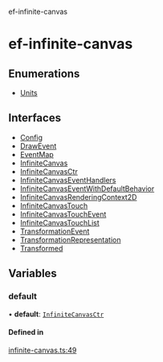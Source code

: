 ef-infinite-canvas

# ef-infinite-canvas

## Enumerations

- [Units](api/enums/Units.md)

## Interfaces

- [Config](api/interfaces/Config.md)
- [DrawEvent](api/interfaces/DrawEvent.md)
- [EventMap](api/interfaces/EventMap.md)
- [InfiniteCanvas](api/interfaces/InfiniteCanvas.md)
- [InfiniteCanvasCtr](api/interfaces/InfiniteCanvasCtr.md)
- [InfiniteCanvasEventHandlers](api/interfaces/InfiniteCanvasEventHandlers.md)
- [InfiniteCanvasEventWithDefaultBehavior](api/interfaces/InfiniteCanvasEventWithDefaultBehavior.md)
- [InfiniteCanvasRenderingContext2D](api/interfaces/InfiniteCanvasRenderingContext2D.md)
- [InfiniteCanvasTouch](api/interfaces/InfiniteCanvasTouch.md)
- [InfiniteCanvasTouchEvent](api/interfaces/InfiniteCanvasTouchEvent.md)
- [InfiniteCanvasTouchList](api/interfaces/InfiniteCanvasTouchList.md)
- [TransformationEvent](api/interfaces/TransformationEvent.md)
- [TransformationRepresentation](api/interfaces/TransformationRepresentation.md)
- [Transformed](api/interfaces/Transformed.md)

## Variables

### default

• **default**: [`InfiniteCanvasCtr`](api/interfaces/InfiniteCanvasCtr.md)

#### Defined in

[infinite-canvas.ts:49](https://github.com/emilefokkema/infinite-canvas/blob/4a1afe1/src/api-surface/infinite-canvas.ts#L49)
